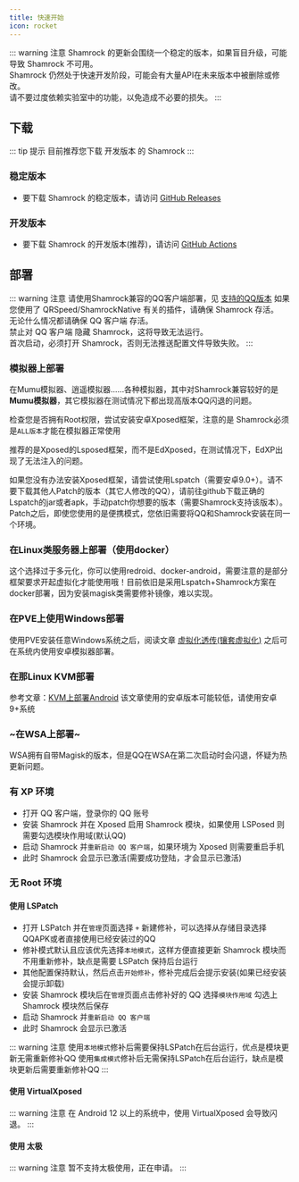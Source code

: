 ```yaml
---
title: 快速开始
icon: rocket
---
```


::: warning 注意
Shamrock 的更新会围绕一个稳定的版本，如果盲目升级，可能导致 Shamrock 不可用。  
Shamrock 仍然处于快速开发阶段，可能会有大量API在未来版本中被删除或修改。  
请不要过度依赖实验室中的功能，以免造成不必要的损失。
:::

## 下载

::: tip 提示
目前推荐您下载 开发版本 的 Shamrock
:::

### 稳定版本

- 要下载 Shamrock 的稳定版本，请访问 [GitHub Releases](https://github.com/linxinrao/Shamrock/releases)

### 开发版本

- 要下载 Shamrock 的开发版本(推荐)，请访问 [GitHub Actions](https://github.com/linxinrao/Shamrock/actions/workflows/build-apk.yml)

## 部署

::: warning 注意
请使用Shamrock兼容的QQ客户端部署，见 [支持的QQ版本](./faq.md#支持的qq版本)
如果您使用了 QRSpeed/ShamrockNative 有关的插件，请确保 Shamrock 存活。  
无论什么情况都请确保 QQ 客户端 存活。  
禁止对 QQ 客户端 隐藏 Shamrock，这将导致无法运行。  
首次启动，必须打开 Shamrock，否则无法推送配置文件导致失败。
:::

### 模拟器上部署

在Mumu模拟器、逍遥模拟器......各种模拟器，其中对Shamrock兼容较好的是**Mumu模拟器**，其它模拟器在测试情况下都出现高版本QQ闪退的问题。

检查您是否拥有Root权限，尝试安装安卓Xposed框架，注意的是
Shamrock必须是`ALL版本`才能在模拟器正常使用

推荐的是Xposed的Lsposed框架，而不是EdXposed，在测试情况下，EdXP出现了无法注入的问题。

如果您没有办法安装Xposed框架，请尝试使用Lspatch（需要安卓9.0+）。请不要下载其他人Patch的版本（其它人修改的QQ），请前往github下载正确的Lspatch的jar或者apk，手动patch你想要的版本（需要Shamrock支持该版本）。Patch之后，即使您使用的是便携模式，您依旧需要将QQ和Shamrock安装在同一个环境。

### 在Linux类服务器上部署（使用docker）

这个选择过于多元化，你可以使用redroid、docker-android，需要注意的是部分框架要求开起虚拟化才能使用哦！目前依旧是采用Lspatch+Shamrock方案在docker部署，因为安装magisk类需要修补镜像，难以实现。

### 在PVE上使用Windows部署
使用PVE安装任意Windows系统之后，阅读文章
[虚拟化透传(镶套虚拟化)](https://zhuanlan.zhihu.com/p/354034712?utm_psn=1695915211926863872)
之后可在系统内使用安卓模拟器部署。

### 在那Linux KVM部署
参考文章：[KVM上部署Android](https://cloud.tencent.com/developer/article/1484145)
该文章使用的安卓版本可能较低，请使用安卓9+系统

### ~在WSA上部署~
WSA拥有自带Magisk的版本，但是QQ在WSA在第二次启动时会闪退，怀疑为热更新问题。


### 有 XP 环境

- 打开 QQ 客户端，登录你的 QQ 账号
- 安装 Shamrock 并在 Xposed 启用 Shamrock 模块，如果使用 LSPosed 则需要勾选模块作用域(默认QQ)
- 启动 Shamrock 并`重新启动 QQ 客户端`，如果环境为 Xposed 则需要重启手机
- 此时 Shamrock 会显示已激活(需要成功登陆，才会显示已激活)

### 无 Root 环境

#### 使用 LSPatch

- 打开 LSPatch 并在`管理`页面选择 `+` 新建修补，可以选择从存储目录选择QQAPK或者直接使用已经安装过的QQ
- 修补模式默认且应该优先选择`本地模式`，这样方便直接更新 Shamrock 模块而不用重新修补，缺点是需要 LSPatch 保持后台运行
- 其他配置保持默认，然后点击`开始修补`，修补完成后会提示安装(如果已经安装会提示卸载)
- 安装 Shamrock 模块后在`管理`页面点击修补好的 QQ 选择`模块作用域` 勾选上 Shamrock 模块然后保存
- 启动 Shamrock 并`重新启动 QQ 客户端`
- 此时 Shamrock 会显示已激活

::: warning 注意
使用`本地模式`修补后需要保持LSPatch在后台运行，优点是模块更新无需重新修补QQ
使用`集成模式`修补后无需保持LSPatch在后台运行，缺点是模块更新后需要重新修补QQ
:::

#### 使用 VirtualXposed

::: warning 注意
在 Android 12 以上的系统中，使用 VirtualXposed 会导致闪退。
:::

#### 使用 太极

::: warning 注意
暂不支持太极使用，正在申请。
:::
